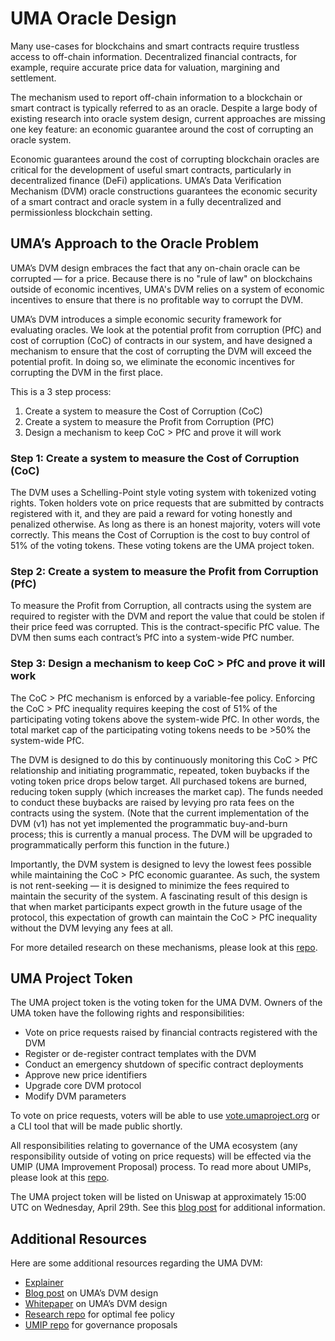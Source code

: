 # UMA Oracle Design
Many use-cases for blockchains and smart contracts require trustless access to off-chain information. 
Decentralized financial contracts, for example, require accurate price data for valuation, margining and settlement. 

The mechanism used to report off-chain information to a blockchain or smart contract is typically referred to as an oracle.
Despite a large body of existing research into oracle system design, current approaches are missing one key feature: an economic guarantee around the cost of corrupting an oracle system. 

Economic guarantees around the cost of corrupting blockchain oracles are critical for the development of useful smart contracts, particularly in decentralized finance (DeFi) applications. 
UMA’s Data Verification Mechanism (DVM) oracle constructions guarantees the economic security of a smart contract and oracle system in a fully decentralized and permissionless blockchain setting. 

## UMA’s Approach to the Oracle Problem

UMA’s DVM design embraces the fact that any on-chain oracle can be corrupted — for a price. 
Because there is no "rule of law" on blockchains outside of economic incentives, UMA's DVM relies on a system of economic incentives to ensure that there is no profitable way to corrupt the DVM.

UMA’s DVM introduces a simple economic security framework for evaluating oracles. 
We look at the potential profit from corruption (PfC) and cost of corruption (CoC) of contracts in our system, and have designed a mechanism to ensure that the cost of corrupting the DVM will exceed the potential profit. 
In doing so, we eliminate the economic incentives for corrupting the DVM in the first place. 

This is a 3 step process: 
1. Create a system to measure the Cost of Corruption (CoC)
1. Create a system to measure the Profit from Corruption (PfC)
1. Design a mechanism to keep CoC > PfC and prove it will work

### Step 1: Create a system to measure the Cost of Corruption (CoC)

The DVM uses a Schelling-Point style voting system with tokenized voting rights. 
Token holders vote on price requests that are submitted by contracts registered with it, and they are paid a reward for voting honestly and penalized otherwise. 
As long as there is an honest majority, voters will vote correctly. 
This means the Cost of Corruption is the cost to buy control of 51% of the voting tokens. 
These voting tokens are the UMA project token. 

### Step 2: Create a system to measure the Profit from Corruption (PfC)

To measure the Profit from Corruption, all contracts using the system are required to register with the DVM and report the value that could be stolen if their price feed was corrupted. 
This is the contract-specific PfC value. 
The DVM then sums each contract’s PfC into a system-wide PfC number.

### Step 3: Design a mechanism to keep CoC > PfC and prove it will work 

The CoC > PfC mechanism is enforced by a variable-fee policy. 
Enforcing the CoC > PfC inequality requires keeping the cost of 51% of the participating voting tokens above the system-wide PfC. 
In other words, the total market cap of the participating voting tokens needs to be >50% the system-wide PfC.

The DVM is designed to do this by continuously monitoring this CoC > PfC relationship and initiating programmatic, repeated, token buybacks if the voting token price drops below target. 
All purchased tokens are burned, reducing token supply (which increases the market cap). 
The funds needed to conduct these buybacks are raised by levying pro rata fees on the contracts using the system. 
(Note that the current implementation of the DVM (v1) has not yet implemented the programmatic buy-and-burn process; this is currently a manual process. The DVM will be upgraded to programmatically perform this function in the future.)

Importantly, the DVM system is designed to levy the lowest fees possible while maintaining the CoC > PfC economic guarantee. 
As such, the system is not rent-seeking — it is designed to minimize the fees required to maintain the security of the system. 
A fascinating result of this design is that when market participants expect growth in the future usage of the protocol, this expectation of growth can maintain the CoC > PfC inequality without the DVM levying any fees at all.

For more detailed research on these mechanisms, please look at this [repo](https://github.com/UMAprotocol/research). 

## UMA Project Token

The UMA project token is the voting token for the UMA DVM. 
Owners of the UMA token have the following rights and responsibilities: 

* Vote on price requests raised by financial contracts registered with the DVM
* Register or de-register contract templates with the DVM
* Conduct an emergency shutdown of specific contract deployments
* Approve new price identifiers
* Upgrade core DVM protocol
* Modify DVM parameters

To vote on price requests, voters will be able to use [vote.umaproject.org](vote.umaproject.org) or a CLI tool that will be made public shortly. 

All responsibilities relating to governance of the UMA ecosystem (any responsibility outside of voting on price requests) will be effected via the UMIP (UMA Improvement Proposal) process. 
To read more about UMIPs, please look at this [repo](https://github.com/UMAprotocol/UMIPs). 

The UMA project token will be listed on Uniswap at approximately 15:00 UTC on Wednesday, April 29th. 
See this [blog post](https://medium.com/uma-project/umas-initial-uniswap-listing-afa7b6f6a330) for additional information. 

## Additional Resources

Here are some additional resources regarding the UMA DVM:
* [Explainer](./oracle/architecture.md)
* [Blog post](https://medium.com/uma-project/umas-data-verification-mechanism-3c5342759eb8) on UMA’s DVM design
* [Whitepaper](https://github.com/UMAprotocol/whitepaper/blob/master/UMA-DVM-oracle-whitepaper.pdf) on UMA’s DVM design
* [Research repo](https://github.com/UMAprotocol/research) for optimal fee policy
* [UMIP repo](https://github.com/UMAprotocol/UMIPs) for governance proposals
